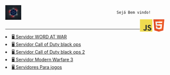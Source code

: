 
<img src= "Banner.gif" width = "10%" align= "left">

                                              Sejá Bem vindo!

  <img src="https://github.com/devicons/devicon/blob/master/icons/html5/html5-original.svg" title="HTML5" alt="HTML" width="40" align= "right" height="40"/>&nbsp;
  <img src="https://github.com/devicons/devicon/blob/master/icons/javascript/javascript-original.svg" title="JavaScript" alt="JavaScript" align= "right" width="40" height="40"/>&nbsp;
  
_ _ _

<li><a class="link_name" href="https://github.com/HACKS-EXE/HACKS-EXE/tree/main/PLUTONIUM/WORD%20AT%20WAR/SERVIDORES">🖥 Servidor WORD AT WAR</a></li>

<li><a class="link_name" href="https://github.com/HACKS-EXE/HACKS-EXE/tree/main/PLUTONIUM/CALL%20OF%20DUTY%20BLACK%20OPS/SERVIDORES">🖥 Servidor Call of Duty black ops</a></li>

<li><a class="link_name" href="https://github.com/HACKS-EXE/HACKS-EXE/tree/main/PLUTONIUM/CALL%20OF%20DUTY%20BLACK%20OPS%202/SERVIDORES">🖥 Servidor Call of Duty black ops 2</a></li>

<li><a class="link_name" href="https://github.com/HACKS-EXE/HACKS-EXE/tree/main/PLUTONIUM/MODERN%20WARFARE%203/SERVIDORES/MULTIJOGADOR">🖥 Servidor Modern Warfare 3</a></li>

<li><a class="link_name" href="https://github.com/HACKS-EXE/HACKS-EXE/tree/main/PLUTONIUM">🖥 Servidores Para jogos</a></li>
